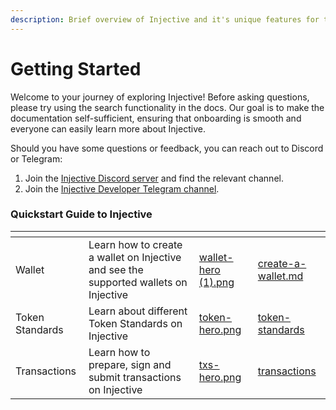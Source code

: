 ```yaml
---
description: Brief overview of Injective and it's unique features for the general audience.
---
```


# Getting Started

Welcome to your journey of exploring Injective! Before asking questions, please try using the search functionality in the docs. Our goal is to make the documentation self-sufficient, ensuring that onboarding is smooth and everyone can easily learn more about Injective.

Should you have some questions or feedback, you can reach out to Discord or Telegram:

1. Join the [Injective Discord server](https://discord.gg/injective) and find the relevant channel.
2. Join the [Injective Developer Telegram channel](https://t.me/+8Y\_0HOFLhnRlZDU9).

### Quickstart Guide to Injective

<table data-view="cards"><thead><tr><th></th><th></th><th data-hidden data-card-cover data-type="files"></th><th data-hidden data-card-target data-type="content-ref"></th></tr></thead><tbody><tr><td>Wallet</td><td>Learn how to create a wallet on Injective and see the supported wallets on Injective </td><td><a href="../.gitbook/assets/wallet-hero (1).png">wallet-hero (1).png</a></td><td><a href="wallet/create-a-wallet.md">create-a-wallet.md</a></td></tr><tr><td>Token Standards</td><td>Learn about different Token Standards on Injective</td><td><a href="../.gitbook/assets/token-hero.png">token-hero.png</a></td><td><a href="token-standards/">token-standards</a></td></tr><tr><td>Transactions</td><td>Learn how to prepare, sign and submit transactions on Injective</td><td><a href="../.gitbook/assets/txs-hero.png">txs-hero.png</a></td><td><a href="transactions/">transactions</a></td></tr></tbody></table>

